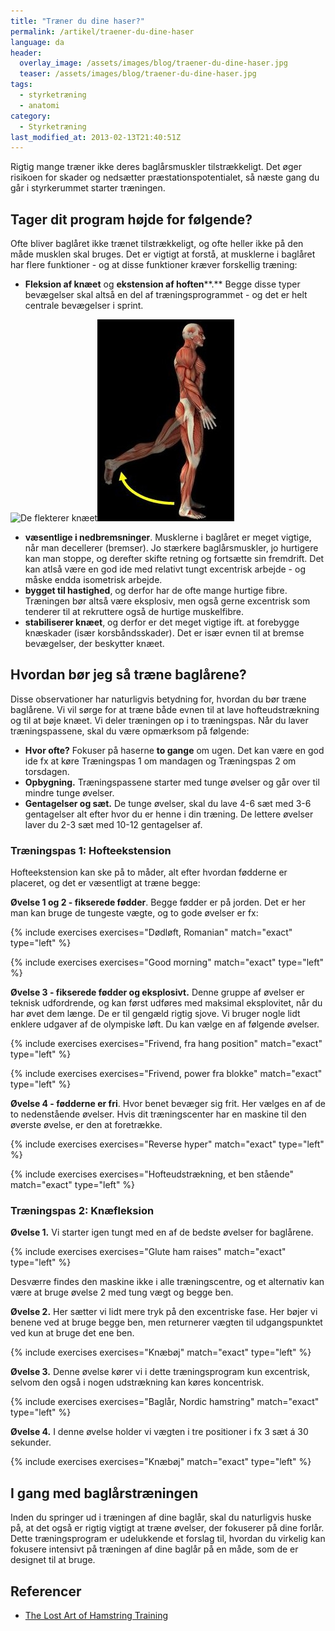 ```yaml
---
title: "Træner du dine haser?"
permalink: /artikel/traener-du-dine-haser
language: da
header:
  overlay_image: /assets/images/blog/traener-du-dine-haser.jpg
  teaser: /assets/images/blog/traener-du-dine-haser.jpg
tags:
  - styrketræning
  - anatomi
category:
  - Styrketræning
last_modified_at: 2013-02-13T21:40:51Z
---
```


Rigtig mange træner ikke deres baglårsmuskler tilstrækkeligt. Det øger risikoen for skader og nedsætter præstationspotentialet, så næste gang du går i styrkerummet starter træningen.

## Tager dit program højde for følgende?

Ofte bliver baglåret ikke trænet tilstrækkeligt, og ofte heller ikke på den måde musklen skal bruges. Det er vigtigt at forstå, at musklerne i baglåret har flere funktioner - og at disse funktioner kræver forskellig træning:

- **Fleksion af knæet** og **ekstension af hoften****.** Begge disse typer bevægelser skal altså en del af træningsprogrammet - og det er helt centrale bevægelser i sprint.

![De flekterer knæet](/assets/images/knee_flexors.jpg.jpg)![](/assets/images/hip_extensors.jpg)

- **væsentlige i nedbremsninger**. Musklerne i baglåret er meget vigtige, når man decellerer (bremser). Jo stærkere baglårsmuskler, jo hurtigere kan man stoppe, og derefter skifte retning og fortsætte sin fremdrift. Det kan atlså være en god ide med relativt tungt excentrisk arbejde - og måske endda isometrisk arbejde.
- **bygget til hastighed**, og derfor har de ofte mange hurtige fibre. Træningen bør altså være eksplosiv, men også gerne excentrisk som tenderer til at rekruttere også de hurtige muskelfibre.
- **stabiliserer knæet**, og derfor er det meget vigtige ift. at forebygge knæskader (især korsbåndsskader). Det er især evnen til at bremse bevægelser, der beskytter knæet.

## Hvordan bør jeg så træne baglårene?

Disse observationer har naturligvis betydning for, hvordan du bør træne baglårene. Vi vil sørge for at træne både evnen til at lave hofteudstrækning og til at bøje knæet. Vi deler træningen op i to træningspas. Når du laver træningspassene, skal du være opmærksom på følgende:

- **Hvor ofte?** Fokuser på haserne **to gange** om ugen. Det kan være en god ide fx at køre Træningspas 1 om mandagen og Træningspas 2 om torsdagen.
- **Opbygning.** Træningspassene starter med tunge øvelser og går over til mindre tunge øvelser.
- **Gentagelser og sæt.** De tunge øvelser, skal du lave 4-6 sæt med 3-6 gentagelser alt efter hvor du er henne i din træning. De lettere øvelser laver du 2-3 sæt med 10-12 gentagelser af.

### Træningspas 1: Hofteekstension

Hofteekstension kan ske på to måder, alt efter hvordan fødderne er placeret, og det er væsentligt at træne begge:

**Øvelse 1 og 2 - fikserede fødder**. Begge fødder er på jorden. Det er her man kan bruge de tungeste vægte, og to gode øvelser er fx:

{% include exercises exercises="Dødløft, Romanian" match="exact" type="left" %}

{% include exercises exercises="Good morning" match="exact" type="left" %}

**Øvelse 3 - fikserede fødder og eksplosivt.** Denne gruppe af øvelser er teknisk udfordrende, og kan først udføres med maksimal eksplovitet, når du har øvet dem længe. De er til gengæld rigtig sjove. Vi bruger nogle lidt enklere udgaver af de olympiske løft. Du kan vælge en af følgende øvelser.

{% include exercises exercises="Frivend, fra hang position" match="exact" type="left" %}

{% include exercises exercises="Frivend, power fra blokke" match="exact" type="left" %}

**Øvelse 4 - fødderne er fri**. Hvor benet bevæger sig frit. Her vælges en af de to nedenstående øvelser. Hvis dit træningscenter har en maskine til den øverste øvelse, er den at foretrække.

{% include exercises exercises="Reverse hyper" match="exact" type="left" %}

{% include exercises exercises="Hofteudstrækning, et ben stående" match="exact" type="left" %}

### Træningspas 2: Knæfleksion

**Øvelse 1.** Vi starter igen tungt med en af de bedste øvelser for baglårene.

{% include exercises exercises="Glute ham raises" match="exact" type="left" %}

Desværre findes den maskine ikke i alle træningscentre, og et alternativ kan være at bruge øvelse 2 med tung vægt og begge ben.

**Øvelse 2.** Her sætter vi lidt mere tryk på den excentriske fase. Her bøjer vi benene ved at bruge begge ben, men returnerer vægten til udgangspunktet ved kun at bruge det ene ben.

{% include exercises exercises="Knæbøj" match="exact" type="left" %}

**Øvelse 3.** Denne øvelse kører vi i dette træningsprogram kun excentrisk, selvom den også i nogen udstrækning kan køres koncentrisk.

{% include exercises exercises="Baglår, Nordic hamstring" match="exact" type="left" %}

**Øvelse 4.** I denne øvelse holder vi vægten i tre positioner i fx 3 sæt á 30 sekunder.

{% include exercises exercises="Knæbøj" match="exact" type="left" %}

## I gang med baglårstræningen

Inden du springer ud i træningen af dine baglår, skal du naturligvis huske på, at det også er rigtig vigtigt at træne øvelser, der fokuserer på dine forlår. Dette træningsprogram er udelukkende et forslag til, hvordan du virkelig kan fokusere intensivt på træningen af dine baglår på en måde, som de er designet til at bruge.

## Referencer

- [The Lost Art of Hamstring Training](http://tnation.tmuscle.com/free_online_article/sports_body_training_performance/the_lost_art_of_hamstring_training)

